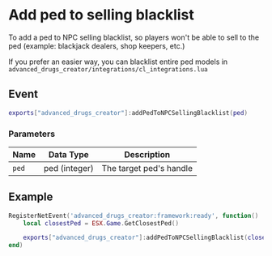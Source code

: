 # Add ped to selling blacklist

To add a ped to NPC selling blacklist, so players won't be able to sell to the ped (example: blackjack dealers, shop keepers, etc.)

If you prefer an easier way, you can blacklist entire ped models in `advanced_drugs_creator/integrations/cl_integrations.lua`

## Event

```lua
exports["advanced_drugs_creator"]:addPedToNPCSellingBlacklist(ped)
```

### Parameters

| Name  | Data Type     | Description             |
| ----- | ------------- | ----------------------- |
| `ped` | ped (integer) | The target ped's handle |

## Example

```lua
RegisterNetEvent('advanced_drugs_creator:framework:ready', function()
    local closestPed = ESX.Game.GetClosestPed()

    exports["advanced_drugs_creator"]:addPedToNPCSellingBlacklist(closestPed)
end)
```

